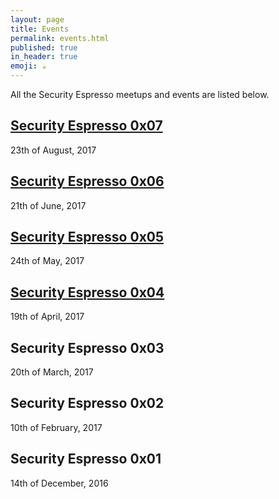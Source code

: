 ```yaml
---
layout: page
title: Events
permalink: events.html
published: true
in_header: true
emoji: ☕
---
```


All the Security Espresso meetups and events are listed below.

## [Security Espresso 0x07](/security-espresso-0x07.html)
23th of August, 2017

## [Security Espresso 0x06](/security-espresso-0x06.html)
21th of June, 2017

## [Security Espresso 0x05](/security-espresso-0x05.html)
24th of May, 2017

## [Security Espresso 0x04](/security-espresso-0x04.html)
19th of April, 2017

## Security Espresso 0x03
20th of March, 2017

## Security Espresso 0x02
10th of February, 2017

## Security Espresso 0x01
14th of December, 2016
